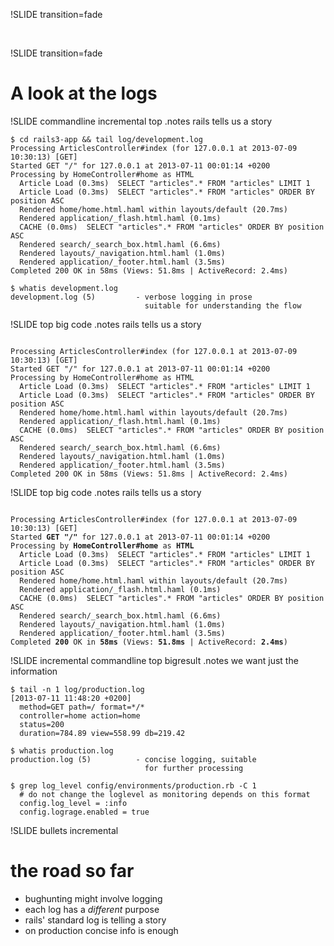 !SLIDE transition=fade

&nbsp;

!SLIDE transition=fade

# A look at the logs

!SLIDE commandline incremental top 
.notes rails tells us a story

	$ cd rails3-app && tail log/development.log
	Processing ArticlesController#index (for 127.0.0.1 at 2013-07-09 10:30:13) [GET]
	Started GET "/" for 127.0.0.1 at 2013-07-11 00:01:14 +0200
	Processing by HomeController#home as HTML
	  Article Load (0.3ms)  SELECT "articles".* FROM "articles" LIMIT 1
	  Article Load (0.3ms)  SELECT "articles".* FROM "articles" ORDER BY position ASC
	  Rendered home/home.html.haml within layouts/default (20.7ms)
	  Rendered application/_flash.html.haml (0.1ms)
	  CACHE (0.0ms)  SELECT "articles".* FROM "articles" ORDER BY position ASC
	  Rendered search/_search_box.html.haml (6.6ms)
	  Rendered layouts/_navigation.html.haml (1.0ms)
	  Rendered application/_footer.html.haml (3.5ms)
	Completed 200 OK in 58ms (Views: 51.8ms | ActiveRecord: 2.4ms)

	$ whatis development.log
	development.log (5)         - verbose logging in prose
	                              suitable for understanding the flow

!SLIDE top big code
.notes rails tells us a story

<pre><code>
Processing ArticlesController#index (for 127.0.0.1 at 2013-07-09 10:30:13) [GET]
Started GET "/" for 127.0.0.1 at 2013-07-11 00:01:14 +0200
Processing by HomeController#home as HTML
  Article Load (0.3ms)  SELECT "articles".* FROM "articles" LIMIT 1
  Article Load (0.3ms)  SELECT "articles".* FROM "articles" ORDER BY position ASC
  Rendered home/home.html.haml within layouts/default (20.7ms)
  Rendered application/_flash.html.haml (0.1ms)
  CACHE (0.0ms)  SELECT "articles".* FROM "articles" ORDER BY position ASC
  Rendered search/_search_box.html.haml (6.6ms)
  Rendered layouts/_navigation.html.haml (1.0ms)
  Rendered application/_footer.html.haml (3.5ms)
Completed 200 OK in 58ms (Views: 51.8ms | ActiveRecord: 2.4ms)
</code></pre>

!SLIDE top big code
.notes rails tells us a story

<pre><code>
Processing ArticlesController#index (for 127.0.0.1 at 2013-07-09 10:30:13) [GET]
Started <b>GET</b> <b>"/"</b> for 127.0.0.1 at 2013-07-11 00:01:14 +0200
Processing by <b>HomeController#home</b> as <b>HTML</b>
  Article Load (0.3ms)  SELECT "articles".* FROM "articles" LIMIT 1
  Article Load (0.3ms)  SELECT "articles".* FROM "articles" ORDER BY position ASC
  Rendered home/home.html.haml within layouts/default (20.7ms)
  Rendered application/_flash.html.haml (0.1ms)
  CACHE (0.0ms)  SELECT "articles".* FROM "articles" ORDER BY position ASC
  Rendered search/_search_box.html.haml (6.6ms)
  Rendered layouts/_navigation.html.haml (1.0ms)
  Rendered application/_footer.html.haml (3.5ms)
Completed <b>200</b> OK in <b>58ms</b> (Views: <b>51.8ms</b> | ActiveRecord: <b>2.4ms</b>)
</code></pre>

!SLIDE incremental commandline top bigresult
.notes we want just the information

	$ tail -n 1 log/production.log
	[2013-07-11 11:48:20 +0200]
	  method=GET path=/ format=*/*
	  controller=home action=home
	  status=200
	  duration=784.89 view=558.99 db=219.42

	$ whatis production.log
	production.log (5)          - concise logging, suitable
	                              for further processing

	$ grep log_level config/environments/production.rb -C 1
	  # do not change the loglevel as monitoring depends on this format
	  config.log_level = :info
	  config.lograge.enabled = true

!SLIDE bullets incremental

# the road so far
* bughunting might involve logging
* each log has a *different* purpose
* rails' standard log is telling a story
* on production concise info is enough
